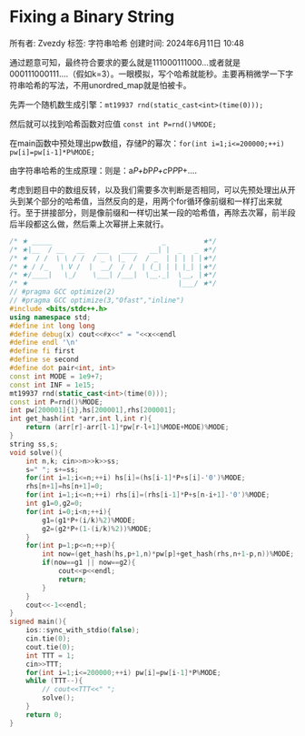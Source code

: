 # Fixing a Binary String

所有者: Zvezdy
标签: 字符串哈希
创建时间: 2024年6月11日 10:48

通过题意可知，最终符合要求的要么就是111000111000…或者就是000111000111….（假如k=3）。一眼模拟，写个哈希就能秒。主要再稍微学一下字符串哈希的写法，不用unordred_map就是怕被卡。

先弄一个随机数生成引擎：`mt19937 rnd(static_cast<int>(time(0)));`

然后就可以找到哈希函数对应值 `const int P=rnd()%MODE;`

在main函数中预处理出pw数组，存储P的幂次：`for(int i=1;i<=200000;++i) pw[i]=pw[i-1]*P%MODE;`

由字符串哈希的生成原理：则是：a*P+b*P*P+c*P*P*P+….

考虑到题目中的数组反转，以及我们需要多次判断是否相同，可以先预处理出从开头到某个部分的哈希值，当然反向的是，用两个for循环像前缀和一样打出来就行。至于拼接部分，则是像前缀和一样切出某一段的哈希值，再除去次幂，前半段后半段都这么做，然后乘上次幂拼上来就行。

```cpp
/* ★ _____                           _         ★*/
/* ★|__  / __   __   ___   ____   __| |  _   _ ★*/
/* ★  / /  \ \ / /  / _ \ |_  /  / _  | | | | |★*/
/* ★ / /_   \ V /  |  __/  / /  | (_| | | |_| |★*/
/* ★/____|   \_/    \___| /___|  \__._|  \__, |★*/
/* ★                                     |___/ ★*/
// #pragma GCC optimize(2)
// #pragma GCC optimize(3,"Ofast","inline")
#include <bits/stdc++.h>
using namespace std;
#define int long long
#define debug(x) cout<<#x<<" = "<<x<<endl
#define endl '\n'
#define fi first
#define se second
#define dot pair<int, int>
const int MODE = 1e9+7;
const int INF = 1e15;
mt19937 rnd(static_cast<int>(time(0)));
const int P=rnd()%MODE;
int pw[200001]{1},hs[200001],rhs[200001];
int get_hash(int *arr,int l,int r){
    return (arr[r]-arr[l-1]*pw[r-l+1]%MODE+MODE)%MODE;
}
string ss,s;
void solve(){
    int n,k; cin>>n>>k>>ss;
    s=" "; s+=ss;
    for(int i=1;i<=n;++i) hs[i]=(hs[i-1]*P+s[i]-'0')%MODE;
    rhs[n+1]=hs[n+1]=0;
    for(int i=1;i<=n;++i) rhs[i]=(rhs[i-1]*P+s[n-i+1]-'0')%MODE;
    int g1=0,g2=0;
    for(int i=0;i<n;++i){
        g1=(g1*P+(i/k)%2)%MODE;
        g2=(g2*P+(1-(i/k)%2))%MODE;
    }
    for(int p=1;p<=n;++p){
        int now=(get_hash(hs,p+1,n)*pw[p]+get_hash(rhs,n+1-p,n))%MODE;
        if(now==g1 || now==g2){
            cout<<p<<endl;
            return;
        }
    }
    cout<<-1<<endl;
}
signed main(){
    ios::sync_with_stdio(false);
    cin.tie(0);
    cout.tie(0);
    int TTT = 1;
    cin>>TTT;
    for(int i=1;i<=200000;++i) pw[i]=pw[i-1]*P%MODE;
    while (TTT--){
        // cout<<TTT<<" ";
        solve();
    }
    return 0;
}

```